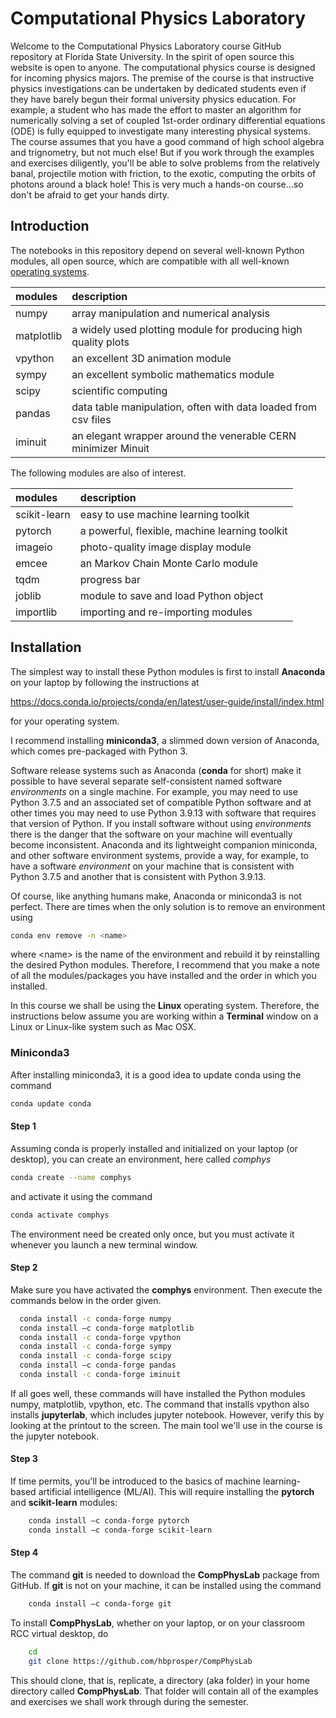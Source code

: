 # Computational Physics Laboratory
Welcome to the Computational Physics Laboratory course GitHub repository at Florida State University. In the spirit of open source this website is open to anyone. The computational physics course is designed for incoming physics majors. The premise of the course is that instructive physics investigations can be undertaken by dedicated students even if they have barely begun their formal university physics education. For example, a student who has made the effort to master an algorithm for numerically solving a set of coupled 1st-order ordinary differential equations (ODE) is fully equipped to investigate many interesting physical systems. The course assumes that you have a good command of high school algebra and trignometry, but not much else! But if you work through the examples and exercises diligently, you'll be able to solve problems from the relatively banal, projectile motion with friction, to the exotic, computing the orbits of photons around a black hole! This is very much a hands-on course...so don't be afraid to get your hands dirty.

## Introduction
The notebooks in this repository depend on several well-known Python
modules, all open source, which are compatible with all well-known [operating systems](https://www.lifewire.com/operating-systems-2625912).

| __modules__   | __description__     |
| :---          | :---        |
| numpy         | array manipulation and numerical analysis      |
| matplotlib    | a widely used plotting module for producing high quality plots |
| vpython       | an excellent 3D animation module |
| sympy         | an excellent symbolic mathematics module |
| scipy         | scientific computing    |
| pandas        | data table manipulation, often with data loaded from csv files |
| iminuit       | an elegant wrapper around the venerable CERN minimizer Minuit |


The following modules are also of interest.

| __modules__   | __description__     |
| :---          | :---        |
| scikit-learn  | easy to use machine learning toolkit |
| pytorch       | a powerful, flexible, machine learning toolkit |
| imageio       | photo-quality image display module |
| emcee         | an Markov Chain Monte Carlo module |
| tqdm          | progress bar |
| joblib        | module to save and load Python object |
| importlib     | importing and re-importing modules |

##  Installation
The simplest way to install these Python modules is first to install __Anaconda__ on your laptop by following the instructions at

https://docs.conda.io/projects/conda/en/latest/user-guide/install/index.html

for your operating system.

I recommend installing __miniconda3__, a slimmed down version of Anaconda, which comes pre-packaged with Python 3.

Software release systems such as Anaconda (__conda__ for short) make
it possible to have several separate self-consistent named software
*environments* on a single machine. For example, you
may need to use Python 3.7.5 and an associated set of compatible
Python software and at other times you may need to use Python 3.9.13 with
software that requires that version of Python.  If you install software without using *environments* there is
the danger that the software on your machine will eventually become
inconsistent. Anaconda and its lightweight companion miniconda, and other software environment systems,
provide a way, for example, to have a software *environment* on your machine that is
consistent with Python 3.7.5 and another that is consistent with
Python 3.9.13.  

Of course, like anything humans make, Anaconda or miniconda3 is not
perfect. There are times when the only solution is to remove an
environment using
```bash
conda env remove -n <name>
```
where \<name\> is the name of the environment and rebuild it by reinstalling the desired Python modules. Therefore, I recommend that you make a note of all the modules/packages you have installed and the order in which you installed.

In this course we shall be using the __Linux__ operating system. Therefore, the instructions below assume you are working within a __Terminal__ window on a Linux or Linux-like system such as Mac OSX.

### Miniconda3

After installing miniconda3, it is a good idea to update conda using the command
```bash
conda update conda
```
#### Step 1 
Assuming conda is properly installed and initialized on your laptop (or desktop), you can create an environment, here called *comphys* 
```bash
conda create --name comphys
```
and activate it using the command
```bash
conda activate comphys
```
The environment need be created only once, but you must activate it whenever you launch a new terminal window.

#### Step 2 

Make sure you have activated the __comphys__ environment. Then execute the commands below in the order given. 
```bash
  conda install -c conda-forge numpy
  conda install –c conda-forge matplotlib
  conda install -c conda-forge vpython
  conda install -c conda-forge sympy
  conda install -c conda-forge scipy
  conda install –c conda-forge pandas
  conda install -c conda-forge iminuit
```
If all goes well, these commands will have installed the Python modules numpy, matplotlib, vpython, etc. The command that installs vpython also installs __jupyterlab__, which includes jupyter notebook. However, verify this by looking at the printout to the screen. The main tool we'll use in the course is the jupyter notebook.

#### Step 3
If time permits, you'll be introduced to the basics of machine learning-based artificial intelligence (ML/AI). This will require installing the __pytorch__ and __scikit-learn__ modules: 

```bash
	conda install –c conda-forge pytorch
	conda install –c conda-forge scikit-learn
```

#### Step 4
The command __git__ is needed to download the __CompPhysLab__ package from GitHub. If __git__ is not on your machine, it can be installed using the command
```bash
	conda install –c conda-forge git
```
To install __CompPhysLab__, whether on your laptop, or on your classroom RCC virtual desktop, do
```bash
  	cd 
	git clone https://github.com/hbprosper/CompPhysLab
```
This should clone, that is, replicate, a directory (aka folder) in your home directory called __CompPhysLab__. That folder will contain all of the examples and exercises we shall work through during the semester.

